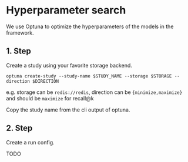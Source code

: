 # Hyperparameter search

We use Optuna to optimize the hyperparameters of the models in the framework.

## 1. Step

Create a study using your favorite storage backend.

```
optuna create-study --study-name $STUDY_NAME --storage $STORAGE --direction $DIRECTION
```

e.g. storage can be `redis://redis`, direction can be `{minimize,maximize}` and should be `maximize` for recall@k

Copy the study name from the cli output of optuna.


## 2. Step

Create a run config.

TODO